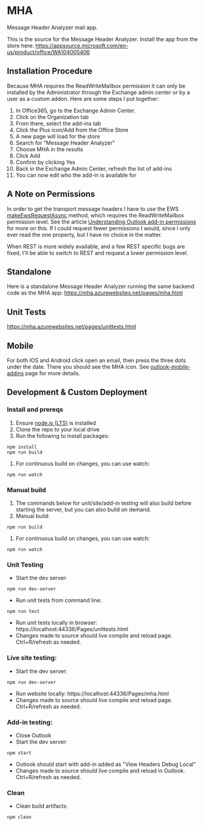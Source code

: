# MHA
Message Header Analyzer mail app.

This is the source for the Message Header Analyzer. Install the app from the store here:
https://appsource.microsoft.com/en-us/product/office/WA104005406

## Installation Procedure
Because MHA requires the ReadWriteMailbox permission it can only be installed by the Administrator through the Exchange admin center or by a user as a custom addon. Here are some steps I put together:
1. In Office365, go to the Exchange Admin Center.
2. Click on the Organization tab
3. From there, select the add-ins tab
4. Click the Plus icon/Add from the Office Store
5. A new page will load for the store
6. Search for "Message Header Analyzer"
7. Choose MHA in the results
8. Click Add
9. Confirm by clicking Yes
10. Back in the Exchange Admin Center, refresh the list of add-ins
11. You can now edit who the add-in is available for

## A Note on Permissions
In order to get the transport message headers I have to use the EWS [makeEwsRequestAsync](https://docs.microsoft.com/en-us/javascript/api/outlook/office.mailbox?view=outlook-js-preview&preserve-view=true#outlook-office-mailbox-makeewsrequestasync-member(1)) method, which requires the ReadWriteMailbox permission level. See the article [Understanding Outlook add-in permissions](https://docs.microsoft.com/en-us/office/dev/add-ins/outlook/understanding-outlook-add-in-permissions) for more on this. If I could request fewer permissions I would, since I only ever read the one property, but I have no choice in the matter.

When REST is more widely available, and a few REST specific bugs are fixed, I'll be able to switch to REST and request a lower permission level.

## Standalone
Here is a standalone Message Header Analyzer running the same backend code as the MHA app:
https://mha.azurewebsites.net/pages/mha.html

## Unit Tests
https://mha.azurewebsites.net/pages/unittests.html

## Mobile
For both IOS and Android click open an email, then press the three dots under the date. There you should see the MHA icon. See [outlook-mobile-addins](https://docs.microsoft.com/en-us/office/dev/add-ins/outlook/outlook-mobile-addins) page for more details.

## Development & Custom Deployment
### Install and prereqs
1. Ensure [node.js (LTS)](https://nodejs.org/en) is installed
1. Clone the repo to your local drive
1. Run the following to install packages:
```
npm install
npm run build
```
1. For continuous build on changes, you can use watch:
```
npm run watch
```
### Manual build
1. The commands below for unit/site/add-in testing will also build before starting the server, but you can also build on demand.
1. Manual build:
```
npm run build
```
1. For continuous build on changes, you can use watch:
```
npm run watch
```
### Unit Testing
- Start the dev server: 
```
npm run dev-server
```
- Run unit tests from command line: 
```
npm run test
```
- Run unit tests locally in browser: https://localhost:44336/Pages/unittests.html
- Changes made to source should live compile and reload page. Ctrl+R/refresh as needed.
### Live site testing:
- Start the dev server: 
```
npm run dev-server
```
- Run website locally: https://localhost:44336/Pages/mha.html
- Changes made to source should live compile and reload page. Ctrl+R/refresh as needed.
### Add-in testing:
- Close Outlook
- Start the dev server: 
```
npm start
```
- Outlook should start with add-in added as "View Headers Debug Local"
- Changes made to source should live compile and reload in Outlook. Ctrl+R/refresh as needed.
### Clean
- Clean build artifacts: 
```
npm clean
```
